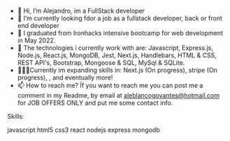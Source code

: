 - 👋 Hi, I’m Alejandro, im a FullStack developer
- 👀 I’m currently looking fdor a job as a fullstack developer, back or front end developer
- 🌱 I graduated from Ironhacks intensive bootcamp for web development in May 2022.
- 💞️ The technologies i currently work with are: Javascript, Express.js, Node.js, React.js, MongoDB, Jest, Next.js, Handlebars, HTML & CSS, REST API's, Bootstrap, Mongoose & SQL, MySql & SQLite.
- 🧑🏻‍💻Currently im expanding skills in: Next.js (On progress), stripe (On progress), , and eventually more!
- 📫 How to reach me? Ïf you want to reach me you can post me a comment in my Readme, by email at aleblancogovantes@hotmail.com for JOB OFFERS ONLY and put me some contact info.

Skills:

javascript html5 css3 react nodejs express mongodb

<!---
abg1995/abg1995 is a ✨ special ✨ repository because its `README.md` (this file) appears on your GitHub profile.
You can click the Preview link to take a look at your changes.
--->
